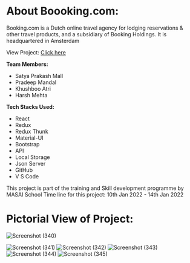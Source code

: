 # About Boooking.com:

Booking.com is a Dutch online travel agency for lodging reservations & other travel products, and a subsidiary of Booking Holdings. It is headquartered in Amsterdam

View Project: <a href="https://satyamall.github.io/Booking.com-in-React.js-cloned/">Click here</a>

**Team Members:**

- Satya Prakash Mall
- Pradeep Mandal
- Khushboo Atri
- Harsh Mehta

**Tech Stacks Used:**

- React
- Redux
- Redux Thunk
- Material-UI
- Bootstrap
- API
- Local Storage
- Json Server
- GitHub
- V S Code

This project is part of the training and Skill development programme by MASAI School
Time line for this project: 10th Jan 2022 - 14th Jan 2022

# Pictorial View of Project:

![Screenshot (340)](https://user-images.githubusercontent.com/80479635/161203707-ca9a5524-0e46-4501-b522-d1e54373ac45.png)

![Screenshot (341)](https://user-images.githubusercontent.com/80479635/161203718-1e3abc6d-ebc0-45dc-b957-8e225ebb5cdd.png)
![Screenshot (342)](https://user-images.githubusercontent.com/80479635/161203730-66de1e0a-5fee-4aca-9982-328a38e48962.png)
![Screenshot (343)](https://user-images.githubusercontent.com/80479635/161203747-2310f03b-ccc0-4a82-b3f1-f104dae605c9.png)
![Screenshot (344)](https://user-images.githubusercontent.com/80479635/161203903-e3e96960-968e-41b5-9630-b3209e28de7c.png)
![Screenshot (345)](https://user-images.githubusercontent.com/80479635/161203789-b2ee6697-04da-4946-82ed-5a0a573d31bd.png)

